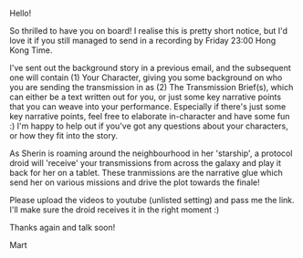 Hello!

So thrilled to have you on board! I realise this is pretty short notice, but I'd love it if you still managed to send in a recording by Friday 23:00 Hong Kong Time.

I've sent out the background story in a previous email, and the subsequent one will contain (1) Your Character, giving you some background on who you are sending the transmission in as (2) The Transmission Brief(s), which can either be a text written out for you, or just some key narrative points that you can weave into your performance. Especially if there's just some key narrative points, feel free to elaborate in-character and have some fun :) I'm happy to help out if you've got any questions about your characters, or how they fit into the story.

As Sherin is roaming around the neighbourhood in her 'starship', a protocol droid will 'receive' your transmissions from across the galaxy and play it back for her on a tablet. These tranmissions are the narrative glue which send her on various missions and drive the plot towards the finale! 

Please upload the videos to youtube (unlisted setting) and pass me the link. I'll make sure the droid receives it in the right moment :)

Thanks again and talk soon! 

Mart